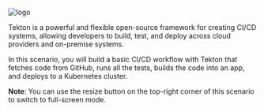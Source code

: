 ![logo](https://raw.githubusercontent.com/tektoncd/website/main/tutorials/katacoda/logo.png)

Tekton is a powerful and flexible open-source framework for creating
CI/CD systems, allowing developers to build, test, and deploy across
cloud providers and on-premise systems.

In this scenario, you will build a basic CI/CD workflow with Tekton that
fetches code from GitHub, runs all the tests, builds the code into an
app, and deploys to a Kubernetes cluster.

**Note**: You can use the resize button on the top-right corner of this
scenario to switch to full-screen mode.

